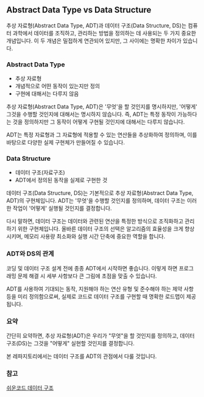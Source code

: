 ## Abstract Data Type vs Data Structure

추상 자료형(Abstract Data Type, ADT)과 데이터 구조(Data Structure, DS)는 컴퓨터 과학에서 데이터를 조직하고, 관리하는 방법을 정의하는 데 사용되는 두 가지 중요한 개념입니다. 이 두 개념은 밀접하게 연관되어 있지만, 그 사이에는 명확한 차이가 있습니다.

### Abstract Data Type

- 추상 자료형
- 개념적으로 어떤 동작이 있는지만 정의
- 구현에 대해서는 다루지 않음

추상 자료형(Abstract Data Type, ADT)은 '무엇'을 할 것인지를 명시하지만, '어떻게' 그것을 수행할 것인지에 대해서는 명시하지 않습니다. 즉, ADT는 특정 동작이 가능하다는 것을 정의하지만 그 동작이 어떻게 구현될 것인지에 대해서는 다루지 않습니다.

ADT는 특정 자료형과 그 자료형에 적용할 수 있는 연산들을 추상화하여 정의하며, 이를 바탕으로 다양한 실제 구현체가 만들어질 수 있습니다.

### Data Structure

- 데이터 구조(자료구조)
- ADT에서 정의된 동작을 실제로 구현한 것

데이터 구조(Data Structure, DS)는 기본적으로 추상 자료형(Abstract Data Type, ADT)의 구현체입니다. ADT는 '무엇'을 수행할 것인지를 정의하며, 데이터 구조는 이러한 작업이 '어떻게' 실행될 것인지를 결정합니다.

다시 말하면, 데이터 구조는 데이터와 관련된 연산을 특정한 방식으로 조직화하고 관리하기 위한 구현체입니다. 올바른 데이터 구조의 선택은 알고리즘의 효율성을 크게 향상시키며, 메모리 사용량 최소화와 실행 시간 단축에 중요한 역할을 합니다.


### ADT와 DS의 관계

코딩 및 데이터 구조 설계 전에 종종 ADT에서 시작하면 좋습니다. 이렇게 하면 프로그래밍 문제 해결 시 세부 사항보다 큰 그림에 초점을 맞출 수 있습니다.

ADT를 사용하여 기대되는 동작, 지원해야 하는 연산 유형 및 준수해야 하는 제약 사항 등을 미리 정의함으로써, 실제로 코드로 데이터 구조를 구현할 때 명확한 로드맵이 제공됩니다.

### 요약

간단히 요약하면, 추상 자료형(ADT)은 우리가 "무엇"을 할 것인지를 정의하고, 데이터 구조(DS)는 그것을 "어떻게" 실현할 것인지를 결정합니다. 

본 레파지토리에서는 데이터 구조를 ADT의 관점에서 다룰 것입니다.

### 참고

[쉬운코드 데이터 구조](https://www.youtube.com/playlist?list=PLcXyemr8ZeoR82N8uZuG9xVrFIfdnLd72)
